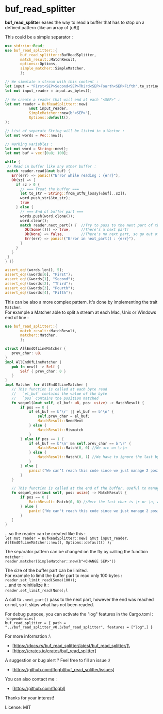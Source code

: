 # buf_read_splitter

**buf_read_splitter** eases the way to read a buffer that has to stop on a defined pattern (like an array of [u8])

This could be a simple separator :
```rust
use std::io::Read;
use buf_read_splitter::{
       buf_read_splitter::BufReadSplitter,
       match_result::MatchResult,
       options::Options,
       simple_matcher::SimpleMatcher,
       };

// We simulate a stream with this content :
let input = "First<SEP>Second<SEP>Third<SEP>Fourth<SEP>Fifth".to_string();
let mut input_reader = input.as_bytes();

// We create a reader that will end at each "<SEP>" :
let mut reader = BufReadSplitter::new(
           &mut input_reader,
           SimpleMatcher::new(b"<SEP>"),
           Options::default(),
);

// List of separate String will be listed in a Vector :
let mut words = Vec::new();

// Working variables :
let mut word = String::new();
let mut buf = vec![0u8; 100];

while {
 // Read in buffer like any other buffer :
 match reader.read(&mut buf) {
   Err(err) => panic!("Error while reading : {err}"),
   Ok(sz) => {
     if sz > 0 {
       // === Treat the buffer ===
       let to_str = String::from_utf8_lossy(&buf[..sz]);
       word.push_str(&to_str);
       true
     } else {
       // === End of buffer part ===
       words.push(word.clone());
       word.clear();
       match reader.next_part() {  //Try to pass to the next part of the buffer
         Ok(Some(())) => true,     //There's a next part!
         Ok(None) => false,        //There's no next part, so go out of the loop
         Err(err) => panic!("Error in next_part() : {err}"),
       }
     }
   }
 }
} {}

assert_eq!(words.len(), 5);
assert_eq!(&words[0], "First");
assert_eq!(&words[1], "Second");
assert_eq!(&words[2], "Third");
assert_eq!(&words[3], "Fourth");
assert_eq!(&words[4], "Fifth");
```

This can be also a more complex pattern. It's done by implementing the trait `Matcher`.\
For example a Matcher able to split a stream at each Mac, Unix or Windows end of line :
```rust
use buf_read_splitter::{
       match_result::MatchResult,
       matcher::Matcher,
       };

struct AllEndOfLineMatcher {
   prev_char: u8,
}
impl AllEndOfLineMatcher {
   pub fn new() -> Self {
       Self { prev_char: 0 }
   }
}
impl Matcher for AllEndOfLineMatcher {
   // This function is called at each byte read
   //   `el_buf` contains the value of the byte
   //   `pos` contains the position matched
   fn sequel(&mut self, el_buf: u8, pos: usize) -> MatchResult {
       if pos == 0 {
           if el_buf == b'\r' || el_buf == b'\n' {
               self.prev_char = el_buf;
               MatchResult::NeedNext
           } else {
               MatchResult::Mismatch
           }
       } else if pos == 1 {
           if el_buf == b'\n' && self.prev_char == b'\r' {
               MatchResult::Match(0, 0) //We are on \r\n
           } else {
               MatchResult::Match(0, 1) //We have to ignore the last byte since it's not a part of the end of line pattern
           }
       } else {
           panic!("We can't reach this code since we just manage 2 positions")
       }
   }

   // This function is called at the end of the buffer, useful to manage partial cases
   fn sequel_eos(&mut self, pos: usize) -> MatchResult {
       if pos == 0 {
           MatchResult::Match(0, 0) //Here the last char is \r or \n, at position 0
       } else {
           panic!("We can't reach this code since we just manage 2 positions")
       }
   }
}
```
...so the reader can be created like this :\
`let mut reader = BufReadSplitter::new( &mut input_reader, AllEndOfLineMatcher::new(), Options::default() );`

The separator pattern can be changed on the fly by calling the function `matcher` :\
`reader.matcher(SimpleMatcher::new(b"<CHANGE SEP>"))`

The size of the buffer part can be limited.\
For example to limit the buffer part to read only 100 bytes :\
`reader.set_limit_read(Some(100));`\
...and to reinitialize it :\
`reader.set_limit_read(None);`\


A call to `.next_part()` pass to the next part, however the end was reached or not, so it skips what has not been readed.


For debug purpose, you can activate the "log" features in the Cargo.toml :\
`[dependencies]`\
`buf_read_splitter = { path = "../buf_read_splitter_v0.3/buf_read_splitter", features = ["log",] }`


For more information :\
- [https://docs.rs/buf_read_splitter/latest/buf_read_splitter/]\
- [https://crates.io/crates/buf_read_splitter]

A suggestion or bug alert ? Feel free to fill an issue :\
- [https://github.com/flogbl/buf_read_splitter/issues]

You can also contact me :
- [https://github.com/flogbl]

Thanks for your interest!


License: MIT
